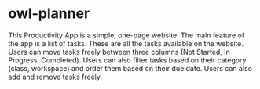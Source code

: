 # owl-planner
This Productivity App is a simple, one-page website. The main feature of the app is a list of tasks. These are all the tasks available on the website. Users can move tasks freely between three columns (Not Started, In Progress, Completed). Users can also filter tasks based on their category (class, workspace) and order them based on their due date. Users can also add and remove tasks freely.
